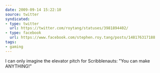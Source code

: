 ```yaml
---
date: 2009-09-14 15:22:10
source: twitter
syndicated:
- type: twitter
  url: https://twitter.com/roytang/statuses/3981894402/
- type: facebook
  url: https://www.facebook.com/stephen.roy.tang/posts/148176317188
tags:
- gaming
---
```


I can only imagine the elevator pitch for Scribblenauts: "You can make ANYTHING!"
